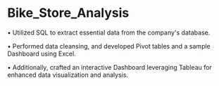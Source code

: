 # Bike_Store_Analysis

•	Utilized SQL to extract essential data from the company's database. 

•	Performed data cleansing, and developed Pivot tables and a sample Dashboard using Excel. 

•	Additionally, crafted an interactive Dashboard leveraging Tableau for enhanced data visualization and analysis. 
